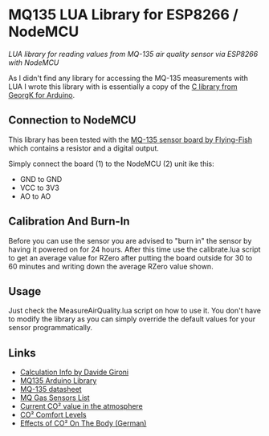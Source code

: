 # MQ135 LUA Library for ESP8266 / NodeMCU
*LUA library for reading values from MQ-135 air quality sensor via ESP8266 with NodeMCU*

As I didn't find any library for accessing the MQ-135 measurements with LUA I wrote this library with is essentially a copy of the [C library from GeorgK for Arduino](https://github.com/GeorgK/MQ135/).


## Connection to NodeMCU
This library has been tested with the [MQ-135 sensor board by Flying-Fish](http://www.ebay.com/sch/?_nkw=MQ-135) which contains a resistor and a digital output.

Simply connect the board (1) to the NodeMCU (2) unit ike this:
- GND to GND
- VCC to 3V3
- AO to AO


## Calibration And Burn-In
Before you can use the sensor you are advised to "burn in" the sensor by having it powered on for 24 hours. After this time use the calibrate.lua script to get an average value for RZero after putting the board outside for 30 to 60 minutes and writing down the average RZero value shown.

## Usage
Just check the MeasureAirQuality.lua script on how to use it. You don't have to modify the library as you can simply override the default values for your sensor programmatically.


## Links
- [Calculation Info by Davide Gironi](http://davidegironi.blogspot.de/2014/01/cheap-co2-meter-using-mq135-sensor-with.html)
- [MQ135 Arduino Library](https://hackaday.io/project/3475-sniffing-trinket/log/12363-mq135-arduino-library)
- [MQ-135 datasheet](https://www.mysensors.org/dl/57c3ebeb071cb0e34c90057a/design/SNS-MQ135.pdf)
- [MQ Gas Sensors List](http://playground.arduino.cc/Main/MQGasSensors)
- [Current CO² value in the atmosphere](https://www.co2.earth/)
- [CO² Comfort Levels](http://www.engineeringtoolbox.com/co2-comfort-level-d_1024.html)
- [Effects of CO² On The Body (German)](https://de.wikipedia.org/wiki/Kohlenstoffdioxid#Physiologische_Wirkungen_und_Gefahren)
